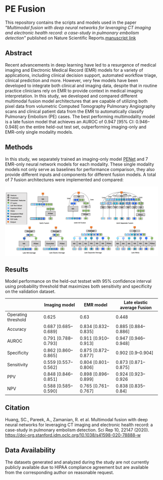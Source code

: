 # PE Fusion 

This repository contains the scripts and models used in the paper *"Multimodal fusion with deep neural networks for leveraging CT imaging and electronic health record: a case-study in pulmonary embolism detection"* published on Nature Scientific Reports.[manuscript link](https://www-nature-com.stanford.idm.oclc.org/articles/s41598-020-78888-w)


## Abstract 

Recent advancements in deep learning have led to a resurgence of medical imaging and Electronic Medical Record (EMR) models for a variety of applications, including clinical decision support, automated workflow triage, clinical prediction and more. However, very few models have been developed to integrate both clinical and imaging data, despite that in routine practice clinicians rely on EMR to provide context in medical imaging interpretation. In this study, we developed and compared different multimodal fusion model architectures that are capable of utilizing both pixel data from volumetric Computed Tomography Pulmonary Angiography scans and clinical patient data from the EMR to automatically classify Pulmonary Embolism (PE) cases. The best performing multimodality model is a late fusion model that achieves an AUROC of 0.947 [95% CI: 0.946–0.948] on the entire held-out test set, outperforming imaging-only and EMR-only single modality models.

## Methods

In this study, we separately trained an imaging-only model [PENet](https://rdcu.be/b3Lll) and 7 EMR-only neural network models for each modality. These single modality models not only serve as baselines for performance comparison, they also provide different inputs and components for different fusion models. A total of 7 fusion architectures were implemented and compared:

![](./img/fusion_architectures.png)

## Results

Model performance on the held-out testset with 95% confidence interval using probability threshold that maximizes both sensitivity and specificity on the validation dataset. 

|                   |Imaging model      |EMR model          |Late elastic average Fusion|
|-------------------|-------------------|-------------------|---------------------------|
|Operating threshold|0.625              |0.63               |0.448                      |
|Accuracy           |0.687 [0.685–0.689]|0.834 [0.832–0.835]|0.885 [0.884–0.886]        |
|AUROC              |0.791 [0.788–0.793]|0.911 [0.910–0.913]|0.947 [0.946–0.948]        |
|Specificity        |0.862 [0.860–0.865]|0.875 [0.872–0.877]|0.902 [0.9–0.904]          |
|Sensitivity        |0.559 [0.557–0.562]|0.804 [0.801–0.806]|0.873 [0.871–0.875]        |
|PPV                |0.848 [0.846–0.851]|0.898 [0.896–0.899]|0.924 [0.923–0.926         |
|NPV                |0.588 [0.585–0.590]|0.765 [0.761–0.767]|0.838 [0.835–0.84]         |


## Citation
Huang, SC., Pareek, A., Zamanian, R. et al. Multimodal fusion with deep neural networks for leveraging CT imaging and electronic health record: a case-study in pulmonary embolism detection. Sci Rep 10, 22147 (2020). https://doi-org.stanford.idm.oclc.org/10.1038/s41598-020-78888-w

## Data Availability 
The datasets generated and analyzed during the study are not currently publicly available due to HIPAA compliance agreement but are available from the corresponding author on reasonable request.